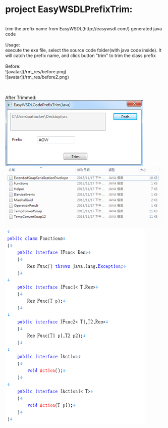 ﻿# project EasyWSDLPrefixTrim:
<br>
trim the prefix name from EasyWSDL(http://easywsdl.com/)
generated java code
<br><br>
Usage:<br>
execute the exe file, select the source code folder(with java code inside).
It will catch the prefix name, and click button "trim" to trim the class prefix
<br><br>
Before:<br>
![avatar](/rm_res/before.png)<br>
![avatar](/rm_res/before2.png)<br>
<br><br>

After Trimmed:<br>
![avatar](/rm_res/trim.png)<br>
![avatar](/rm_res/after.png)<br>
![avatar](/rm_res/after2.png)<br>
